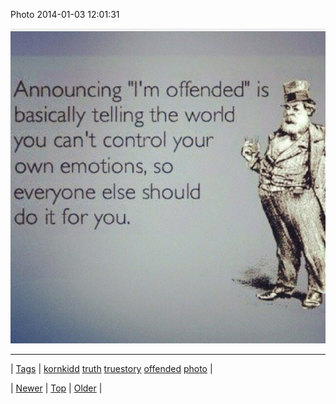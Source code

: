 <!--
title: Photo 2014-01-03 12
date: 2020-06-28T15:27:00.220Z
tags: kornkidd, truth, truestory, offended, photo
-->


Photo 2014-01-03 12:01:31

![](72078123618-0.jpg)

<!--BOTTOM-POST-NAVIGATION-->
---

| [Tags](tags.md) | [kornkidd](tag-kornkidd.md) [truth](tag-truth.md) [truestory](tag-truestory.md) [offended](tag-offended.md) [photo](tag-photo.md) |

| [Newer](72075345476.md) | [Top](index.md) | [Older](72079130109.md) |